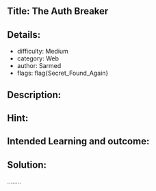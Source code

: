 ﻿## Title: The Auth Breaker
## Details:
* difficulty: Medium
* category: Web 
* author: Sarmed
* flags: flag{Secret_Found_Again}

## Description:


## Hint:


## Intended Learning and outcome:


## Solution: 


........
